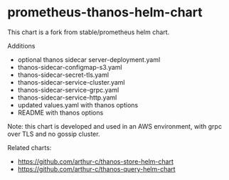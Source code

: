 # prometheus-thanos-helm-chart

This chart is a fork from stable/prometheus helm chart.

Additions

- optional thanos sidecar server-deployment.yaml
- thanos-sidecar-configmap-s3.yaml
- thanos-sidecar-secret-tls.yaml
- thanos-sidecar-service-cluster.yaml
- thanos-sidecar-service-grpc.yaml
- thanos-sidecar-service-http.yaml
- updated values.yaml with thanos options
- README with thanos options


Note: this chart is developed and used in an AWS environment, with grpc over TLS and no gossip cluster.

Related charts:
- https://github.com/arthur-c/thanos-store-helm-chart
- https://github.com/arthur-c/thanos-query-helm-chart
